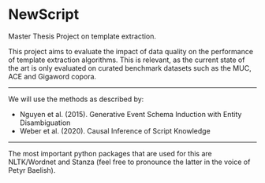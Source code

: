 # NewScript
Master Thesis Project on template extraction.  

This project aims to evaluate the impact of data quality on the performance of template extraction algorithms.
This is relevant, as the current state of the art is only evaluated on curated benchmark datasets such as the MUC, ACE and Gigaword copora.  

---
We will use the methods as described by:
- Nguyen et al. (2015). Generative Event Schema Induction with Entity Disambiguation
- Weber et al. (2020). Causal Inference of Script Knowledge

---
The most important python packages that are used for this are NLTK/Wordnet and Stanza (feel free to pronounce the latter in the voice of Petyr Baelish).
